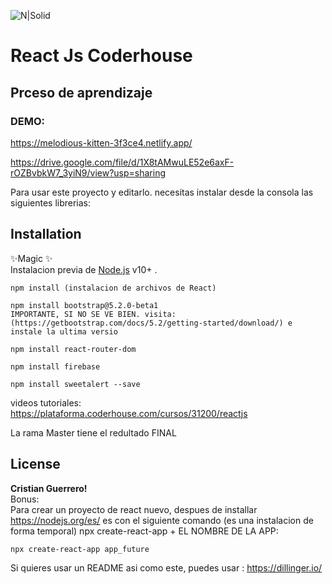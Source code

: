 
<p class="has-line-data" data-line-start="2" data-line-end="3"><img src="https://acceso.canalizados.com/wp-content/uploads/2021/08/logo_coderhouse_2_bmqbet-e1628261723128.png" alt="N|Solid"></p>
<h1 class="code-line" data-line-start=3 data-line-end=4 ><a id="React_Js_Coderhouse_3"></a>React Js Coderhouse</h1>
<h2 class="code-line" data-line-start=4 data-line-end=5 ><a id="Prceso_de_aprendizaje_4"></a>Prceso de aprendizaje</h2>
<h3 class="code-line" data-line-start=6 data-line-end=7 ><a id="DEMO_6"></a>DEMO:</h3>
<p class="has-line-data" data-line-start="8" data-line-end="9"><a href="https://melodious-kitten-3f3ce4.netlify.app/">https://melodious-kitten-3f3ce4.netlify.app/</a></p>
<p class="has-line-data" data-line-start="8" data-line-end="9"><a href="https://drive.google.com/file/d/1X8tAMwuLE52e6axF-rOZBvbkW7_3yiN9/view?usp=sharing">https://drive.google.com/file/d/1X8tAMwuLE52e6axF-rOZBvbkW7_3yiN9/view?usp=sharing</a></p>

<p class="has-line-data" data-line-start="10" data-line-end="11">Para usar este proyecto y editarlo. necesitas instalar desde la consola las siguientes librerias:</p>
<h2 class="code-line" data-line-start=13 data-line-end=14 ><a id="Installation_13"></a>Installation</h2>
<p class="has-line-data" data-line-start="14" data-line-end="16">✨Magic ✨<br>
Instalacion previa de <a href="https://nodejs.org/">Node.js</a> v10+ .</p>
<pre><code class="has-line-data" data-line-start="18" data-line-end="20" class="language-sh">npm install (instalacion de archivos de React)
</code></pre>
<pre><code class="has-line-data" data-line-start="22" data-line-end="25" class="language-sh">npm install bootstrap@<span class="hljs-number">5.2</span>.<span class="hljs-number">0</span>-beta1  
IMPORTANTE, SI NO SE VE BIEN. visita: (https://getbootstrap.com/docs/<span class="hljs-number">5.2</span>/getting-started/download/) e instale la ultima versio
</code></pre>
<pre><code class="has-line-data" data-line-start="27" data-line-end="29" class="language-sh">npm install react-router-dom
</code></pre>
<pre><code class="has-line-data" data-line-start="31" data-line-end="33" class="language-sh">npm install firebase
</code></pre>
<pre><code class="has-line-data" data-line-start="35" data-line-end="37" class="language-sh">npm install sweetalert --save
</code></pre>
<p class="has-line-data" data-line-start="38" data-line-end="40">videos tutoriales:<br>
<a href="https://plataforma.coderhouse.com/cursos/31200/reactjs">https://plataforma.coderhouse.com/cursos/31200/reactjs</a></p>
<p class="has-line-data" data-line-start="41" data-line-end="42">La rama Master tiene el redultado FINAL</p>
<h2 class="code-line" data-line-start=45 data-line-end=46 ><a id="License_45"></a>License</h2>
<p class="has-line-data" data-line-start="49" data-line-end="52"><strong>Cristian Guerrero!</strong><br>
Bonus:<br>
Para crear un proyecto de react nuevo, despues de installar <a href="https://nodejs.org/es/">https://nodejs.org/es/</a> es con el siguiente comando (es una instalacion de forma temporal) npx create-react-app + EL NOMBRE DE LA APP:</p>
<pre><code class="has-line-data" data-line-start="54" data-line-end="56" class="language-sh">npx create-react-app app_future
</code></pre>
<p class="has-line-data" data-line-start="57" data-line-end="58">Si quieres usar un README asi como este, puedes usar : <a href="https://dillinger.io/">https://dillinger.io/</a></p>
